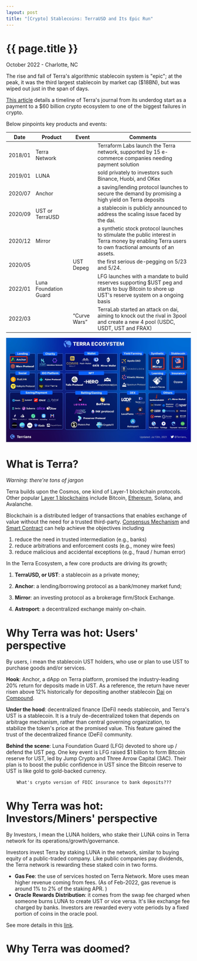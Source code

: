 ```yaml
---
layout: post
title: "[Crypto] Stablecoins: TerraUSD and Its Epic Run"
---
```


{{ page.title }}
================

<p class="meta">October 2022 - Charlotte, NC</p>

The rise and fall of Terra's algorithmic stablecoin system is "epic"; at the peak, it was the third largest stablecoin by market cap ($18BN), but was wiped out just in the span of days.

[This article](https://www.coindesk.com/learn/the-fall-of-terra-a-timeline-of-the-meteoric-rise-and-crash-of-ust-and-luna/) details a timeline of Terra's journal from its underdog start as a payment to a $60 billion crypto ecosystem to one of the biggest failures in crypto.

Below pinpoints key products and events:

| Date | Product | Event | Comments|
|------|---------|---------|---------|
|2018/01|  Terra Network | |Terraform Labs launch the Terra network, supported by 15 e-commerce companies needing payment solution|
|2019/01|  LUNA | |sold privately to investors such Binance, Huobi, and OKex|
|2020/07|  Anchor| |a saving/lending protocol launches to secure the demand by promising a high yield on Terra deposits|
|2020/09|  UST or TerraUSD| |a stablecoin is publicly announced to address the scaling issue faced by the dai.|
|2020/12|  Mirror | |a synthetic stock protocol launches to stimulate the public interest in Terra money by enabling Terra users to own fractional amounts of an assets.|
|2020/05| | UST Depeg| the first serious de-pegging on 5/23 and 5/24.  
|2022/01| Luna Foundation Guard | |LFG launches with a mandate to build reserves supporting $UST peg and starts to buy Bitcoin to shore up UST's reserve system on a ongoing basis|
|2022/03| |“Curve Wars”| TerraLab started an attack on dai, aiming to knock out the rival in 3pool and create a new 4 pool (USDC, USDT, UST and FRAX)|

<p align="center">
<a href="">
  <img src="/images/posts_2022-10-01/terra_eco.jpeg">
</a>
</p>

# What is Terra?

*Warning: there're tons of jargon*

Terra builds upon the Cosmos, one kind of Layer-1 blockchain protocols. Other popular [Layer 1 blockchains](https://academy.binance.com/en/articles/what-is-layer-1-in-blockchain) include Bitcoin, [Ethereum](https://www.securities.io/cosmos-vs-ethereum-whats-the-difference/), Solana, and Avalanche.

Blockchain is a distributed ledger of transactions that enables exchange of value without the need for a trusted third-party. [Consensus Mechanism](https://www.investopedia.com/terms/c/consensus-mechanism-cryptocurrency.asp) and [Smart Contract](https://www.ibm.com/topics/smart-contracts) can help achieve the objectives including  
1. reduce the need in trusted intermediation (e.g., banks)
2. reduce arbitrations and enforcement costs (e.g., money wire fees)
3. reduce malicious and accidental exceptions (e.g., fraud / human error)

In the Terra Ecosystem, a few core products are driving its growth;

1. **TerraUSD, or UST**: a stablecoin as a private money;

2. **Anchor**: a lending/borrowing protocol as a bank/money market fund;

3. **Mirror**: an investing protocol as a brokerage firm/Stock Exchange.

4. **Astroport**: a decentralized exchange mainly on-chain.


# Why Terra was hot: Users' perspective

By users, i mean the stablecoin UST holders, who use or plan to use UST to purchase goods and/or services.

**Hook**: Anchor, a dApp on Terra platform, promised the industry-leading 20% return for deposits made in UST. As a reference, the return have never risen above 12% historically for depositing another stablecoin [Dai](https://bit.ly/3Ey3N2m) on [Compound](https://compound.finance/markets/DAI).

**Under the hood**: decentralized finance (DeFi) needs stablecoin, and Terra's UST is a stablecoin. It is a truly de-decentralized token that depends on arbitrage mechanism, rather than central governing organization, to stabilize the token's price at the promised value. This feature gained the trust of the decentralized finance (DeFi) community.


**Behind the scene**: Luna Foundation Guard (LFG) devoted to shore up / defend the UST peg. One key event is LFG raised $1 billion to form Bitcoin reserve for UST, led by Jump Crypto and Three Arrow Capital (3AC). Their plan is to boost the public confidence in UST since the Bitcoin reserve to UST is like gold to gold-backed currency.  

        What's crypto version of FDIC insurance to bank deposits???


# Why Terra was hot: Investors/Miners' perspective

By Investors, I mean the LUNA holders, who stake their LUNA coins in Terra network for its operations/growth/governance.

Investors invest Terra by staking LUNA in the network, similar to buying equity of a public-traded company. Like public companies pay dividends, the Terra network is rewarding these staked coin in two forms.

- **Gas Fee**: the use of services hosted on Terra Network. More uses mean higher revenue coming from fees. (As of Feb-2022, gas revenue is around 1% to 2% of the staking APR. )
- **Oracle Rewards Distribution**: it comes from the swap fee charged when someone burns LUNA to create UST or vice versa. It's like exchange fee charged by banks. Investors are rewarded every vote periods by a fixed portion of coins in the oracle pool.   

See more details in this [link](https://threadreaderapp.com/thread/1494379344382369794.html).

# Why Terra was doomed?
